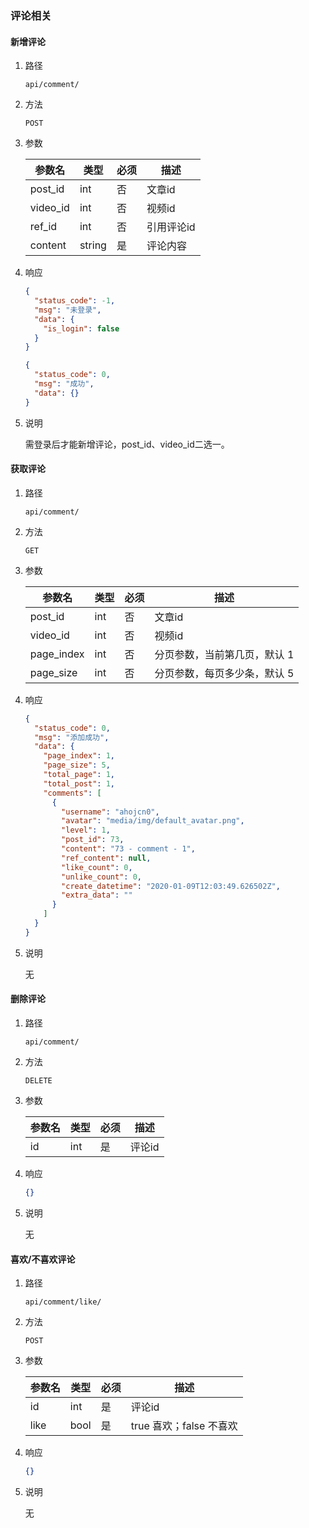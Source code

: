 ### 评论相关


#### 新增评论

1. 路径

    ```djangourlpath
    api/comment/
    ```

2. 方法

    ```djangourlpath
    POST
    ```

3. 参数

    | 参数名 | 类型 | 必须 | 描述 |
    |---|---|---|---|
    | post_id | int | 否 | 文章id |
    | video_id | int | 否 | 视频id |
    | ref_id | int | 否 | 引用评论id |
    | content | string | 是 | 评论内容 |
 
4. 响应
    
    ```json
    {
      "status_code": -1,
      "msg": "未登录",
      "data": {
        "is_login": false
      }
    }
    ```
    ```json
    {
      "status_code": 0,
      "msg": "成功",
      "data": {}
    }
    ```

5. 说明

    需登录后才能新增评论，post_id、video_id二选一。


#### 获取评论

1. 路径

    ```djangourlpath
    api/comment/
    ```

2. 方法

    ```djangourlpath
    GET
    ```

3. 参数

    | 参数名 | 类型 | 必须 | 描述 |
    |---|---|---|---|
    | post_id | int | 否 | 文章id |
    | video_id | int | 否 | 视频id |
    | page_index | int | 否 | 分页参数，当前第几页，默认 1 |
    | page_size | int | 否 | 分页参数，每页多少条，默认 5 | 

4. 响应

    ```json
    {
      "status_code": 0,
      "msg": "添加成功",
      "data": {
        "page_index": 1,
        "page_size": 5,
        "total_page": 1,
        "total_post": 1,
        "comments": [
          {
            "username": "ahojcn0",
            "avatar": "media/img/default_avatar.png",
            "level": 1,
            "post_id": 73,
            "content": "73 - comment - 1",
            "ref_content": null,
            "like_count": 0,
            "unlike_count": 0,
            "create_datetime": "2020-01-09T12:03:49.626502Z",
            "extra_data": ""
          }
        ]
      }
    }
    ```

5. 说明

    无


#### 删除评论

1. 路径

    ```djangourlpath
    api/comment/
    ```

2. 方法

    ```djangourlpath
    DELETE
    ```

3. 参数

    | 参数名 | 类型 | 必须 | 描述 |
    |---|---|---|---|
    | id | int | 是 | 评论id |
 
4. 响应

    ```json
    {}
    ```

5. 说明

    无


#### 喜欢/不喜欢评论

1. 路径

    ```djangourlpath
    api/comment/like/
    ```

2. 方法

    ```djangourlpath
    POST
    ```

3. 参数

    | 参数名 | 类型 | 必须 | 描述 |
    |---|---|---|---|
    | id | int | 是 | 评论id |
    | like | bool | 是 | true 喜欢；false 不喜欢|
 
4. 响应

    ```json
    {}
    ```

5. 说明

    无

